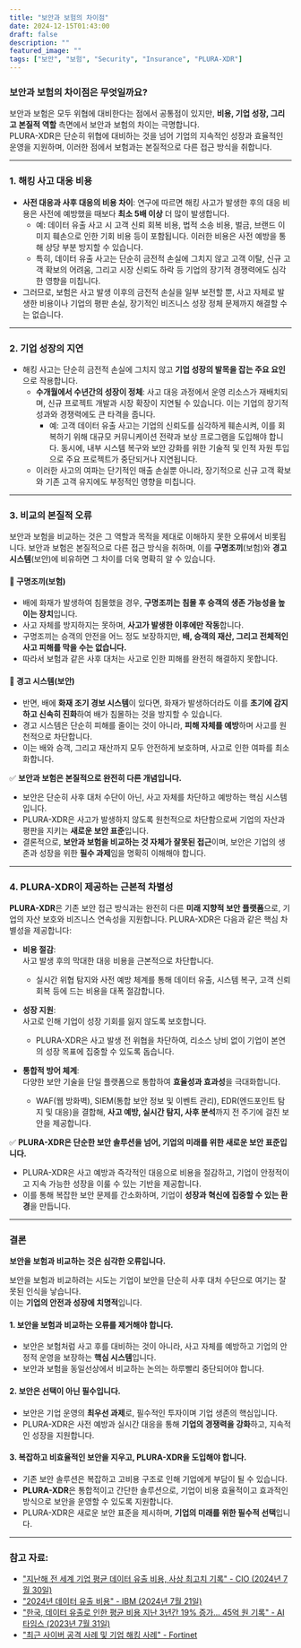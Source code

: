 ```yaml
---
title: "보안과 보험의 차이점"
date: 2024-12-15T01:43:00
draft: false
description: ""
featured_image: ""
tags: ["보안", "보험", "Security", "Insurance", "PLURA-XDR"]
---
```


### 보안과 보험의 차이점은 무엇일까요?

보안과 보험은 모두 위협에 대비한다는 점에서 공통점이 있지만, **비용, 기업 성장, 그리고 본질적 역할** 측면에서 보안과 보험의 차이는 극명합니다.  
PLURA-XDR은 단순히 위협에 대비하는 것을 넘어 기업의 지속적인 성장과 효율적인 운영을 지원하며, 이러한 점에서 보험과는 본질적으로 다른 접근 방식을 취합니다.

---

### 1. **해킹 사고 대응 비용**
   - **사전 대응과 사후 대응의 비용 차이**: 연구에 따르면 해킹 사고가 발생한 후의 대응 비용은 사전에 예방했을 때보다 **최소 5배 이상** 더 많이 발생합니다.
     - 예: 데이터 유출 사고 시 고객 신뢰 회복 비용, 법적 소송 비용, 벌금, 브랜드 이미지 훼손으로 인한 기회 비용 등이 포함됩니다. 이러한 비용은 사전 예방을 통해 상당 부분 방지할 수 있습니다.
     - 특히, 데이터 유출 사고는 단순히 금전적 손실에 그치지 않고 고객 이탈, 신규 고객 확보의 어려움, 그리고 시장 신뢰도 하락 등 기업의 장기적 경쟁력에도 심각한 영향을 미칩니다.
   - 그러므로, 보험은 사고 발생 이후의 금전적 손실을 일부 보전할 뿐, 사고 자체로 발생한 비용이나 기업의 평판 손실, 장기적인 비즈니스 성장 정체 문제까지 해결할 수는 없습니다.

---

### 2. **기업 성장의 지연**
   - 해킹 사고는 단순히 금전적 손실에 그치지 않고 **기업 성장의 발목을 잡는 주요 요인**으로 작용합니다.
     - **수개월에서 수년간의 성장이 정체**: 사고 대응 과정에서 운영 리소스가 재배치되며, 신규 프로젝트 개발과 시장 확장이 지연될 수 있습니다. 이는 기업의 장기적 성과와 경쟁력에도 큰 타격을 줍니다.
       - 예: 고객 데이터 유출 사고는 기업의 신뢰도를 심각하게 훼손시켜, 이를 회복하기 위해 대규모 커뮤니케이션 전략과 보상 프로그램을 도입해야 합니다. 동시에, 내부 시스템 복구와 보안 강화를 위한 기술적 및 인적 자원 투입으로 주요 프로젝트가 중단되거나 지연됩니다.
     - 이러한 사고의 여파는 단기적인 매출 손실뿐 아니라, 장기적으로 신규 고객 확보와 기존 고객 유지에도 부정적인 영향을 미칩니다.

---

### 3. **비교의 본질적 오류**

보안과 보험을 비교하는 것은 그 역할과 목적을 제대로 이해하지 못한 오류에서 비롯됩니다. 보안과 보험은 본질적으로 다른 접근 방식을 취하며, 이를 **구명조끼**(보험)와 **경고 시스템**(보안)에 비유하면 그 차이를 더욱 명확히 알 수 있습니다.

#### 🦺 구명조끼(보험)
- 배에 화재가 발생하여 침몰했을 경우, **구명조끼는 침몰 후 승객의 생존 가능성을 높이는 장치**입니다.
- 사고 자체를 방지하지는 못하며, **사고가 발생한 이후에만 작동**합니다.
- 구명조끼는 승객의 안전을 어느 정도 보장하지만, **배, 승객의 재산, 그리고 전체적인 사고 피해를 막을 수는 없습니다.**
- 따라서 보험과 같은 사후 대처는 사고로 인한 피해를 완전히 해결하지 못합니다.

#### 🚨 경고 시스템(보안)
- 반면, 배에 **화재 조기 경보 시스템**이 있다면, 화재가 발생하더라도 이를 **초기에 감지하고 신속히 진화**하여 배가 침몰하는 것을 방지할 수 있습니다.
- 경고 시스템은 단순히 피해를 줄이는 것이 아니라, **피해 자체를 예방**하며 사고를 원천적으로 차단합니다.
- 이는 배와 승객, 그리고 재산까지 모두 안전하게 보호하며, 사고로 인한 여파를 최소화합니다.

✅ **보안과 보험은 본질적으로 완전히 다른 개념입니다.**  
- 보안은 단순히 사후 대처 수단이 아닌, 사고 자체를 차단하고 예방하는 핵심 시스템입니다.  
- PLURA-XDR은 사고가 발생하지 않도록 원천적으로 차단함으로써 기업의 자산과 평판을 지키는 **새로운 보안 표준**입니다.  
- 결론적으로, **보안과 보험을 비교하는 것 자체가 잘못된 접근**이며, 보안은 기업의 생존과 성장을 위한 **필수 과제**임을 명확히 이해해야 합니다.  

---

### 4. **PLURA-XDR이 제공하는 근본적 차별성**

**PLURA-XDR**은 기존 보안 접근 방식과는 완전히 다른 **미래 지향적 보안 플랫폼**으로, 기업의 자산 보호와 비즈니스 연속성을 지원합니다. PLURA-XDR은 다음과 같은 핵심 차별성을 제공합니다:

- **비용 절감**:  
  사고 발생 후의 막대한 대응 비용을 근본적으로 차단합니다.  
  - 실시간 위협 탐지와 사전 예방 체계를 통해 데이터 유출, 시스템 복구, 고객 신뢰 회복 등에 드는 비용을 대폭 절감합니다.  

- **성장 지원**:  
  사고로 인해 기업이 성장 기회를 잃지 않도록 보호합니다.  
  - PLURA-XDR은 사고 발생 전 위협을 차단하여, 리소스 낭비 없이 기업이 본연의 성장 목표에 집중할 수 있도록 돕습니다.  

- **통합적 방어 체계**:  
  다양한 보안 기술을 단일 플랫폼으로 통합하여 **효율성과 효과성**을 극대화합니다.  
  - WAF(웹 방화벽), SIEM(통합 보안 정보 및 이벤트 관리), EDR(엔드포인트 탐지 및 대응)을 결합해, **사고 예방, 실시간 탐지, 사후 분석**까지 전 주기에 걸친 보안을 제공합니다.  

✅ **PLURA-XDR은 단순한 보안 솔루션을 넘어, 기업의 미래를 위한 새로운 보안 표준입니다.**  
- PLURA-XDR은 사고 예방과 즉각적인 대응으로 비용을 절감하고, 기업이 안정적이고 지속 가능한 성장을 이룰 수 있는 기반을 제공합니다.  
- 이를 통해 복잡한 보안 문제를 간소화하며, 기업이 **성장과 혁신에 집중할 수 있는 환경**을 만듭니다.  

---

### 결론
**보안을 보험과 비교하는 것은 심각한 오류입니다.**  

보안을 보험과 비교하려는 시도는 기업이 보안을 단순히 사후 대처 수단으로 여기는 잘못된 인식을 낳습니다.  
이는 **기업의 안전과 성장에 치명적**입니다.

#### 1. **보안을 보험과 비교하는 오류를 제거해야 합니다.**
   - 보안은 보험처럼 사고 후를 대비하는 것이 아니라, 사고 자체를 예방하고 기업의 안정적 운영을 보장하는 **핵심 시스템**입니다.
   - 보안과 보험을 동일선상에서 비교하는 논의는 하루빨리 중단되어야 합니다.

#### 2. **보안은 선택이 아닌 필수입니다.**
   - 보안은 기업 운영의 **최우선 과제**로, 필수적인 투자이며 기업 생존의 핵심입니다.
   - PLURA-XDR은 사전 예방과 실시간 대응을 통해 **기업의 경쟁력을 강화**하고, 지속적인 성장을 지원합니다.

#### 3. **복잡하고 비효율적인 보안을 지우고, PLURA-XDR을 도입해야 합니다.**
   - 기존 보안 솔루션은 복잡하고 고비용 구조로 인해 기업에게 부담이 될 수 있습니다.
   - **PLURA-XDR**은 통합적이고 간단한 솔루션으로, 기업이 비용 효율적이고 효과적인 방식으로 보안을 운영할 수 있도록 지원합니다.  
   - PLURA-XDR은 새로운 보안 표준을 제시하며, **기업의 미래를 위한 필수적 선택**입니다.

---

### 참고 자료:
- ["지난해 전 세계 기업 평균 데이터 유출 비용, 사상 최고치 기록" - CIO (2024년 7월 30일)](https://www.cio.com/article/3537417/%EC%A7%80%EB%82%9C%ED%95%B4-%EC%A0%84-%EC%84%B8%EA%B3%84-%EA%B8%B0%EC%97%85-%ED%8F%89%EA%B7%A0-%EB%8D%B0%EC%9D%B4%ED%84%B0-%EC%9C%A0%EC%B6%9C-%EB%B9%84%EC%9A%A9-%EC%82%AC%EC%83%81-%EC%B5%9C.html)
- ["2024년 데이터 유출 비용" - IBM (2024년 7월 21일)](https://www.ibm.com/kr-ko/reports/data-breach)
- ["한국, 데이터 유출로 인한 평균 비용 지난 3년간 19% 증가... 45억 원 기록" - AI타임스 (2023년 7월 31일)](https://www.aitimes.kr/news/articleView.html?idxno=29379)
- ["최근 사이버 공격 사례 및 기업 해킹 사례" - Fortinet](https://www.fortinet.com/kr/resources/cyberglossary/recent-cyber-attacks) 
